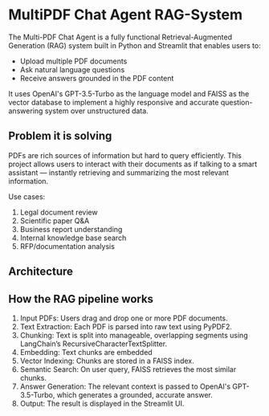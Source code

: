 # MultiPDF Chat Agent RAG-System

The Multi-PDF Chat Agent is a fully functional Retrieval-Augmented Generation (RAG) system built in Python and Streamlit that enables users to:

- Upload multiple PDF documents
- Ask natural language questions
- Receive answers grounded in the PDF content

It uses OpenAI's GPT-3.5-Turbo as the language model and FAISS as the vector database to implement a highly responsive and accurate question-answering system over unstructured data.

## Problem it is solving 
PDFs are rich sources of information but hard to query efficiently. This project allows users to interact with their documents as if talking to a smart assistant — instantly retrieving and summarizing the most relevant information.

Use cases:
1. Legal document review
2. Scientific paper Q&A
3. Business report understanding
4. Internal knowledge base search
5. RFP/documentation analysis


## Architecture



## How the RAG pipeline works
1. Input PDFs: Users drag and drop one or more PDF documents.
2. Text Extraction: Each PDF is parsed into raw text using PyPDF2.
3. Chunking: Text is split into manageable, overlapping segments using LangChain’s RecursiveCharacterTextSplitter.
4. Embedding: Text chunks are embedded
5. Vector Indexing: Chunks are stored in a FAISS index.
6. Semantic Search: On user query, FAISS retrieves the most similar chunks.
7. Answer Generation: The relevant context is passed to OpenAI's GPT-3.5-Turbo, which generates a grounded, accurate answer.
8. Output: The result is displayed in the Streamlit UI.

